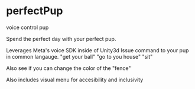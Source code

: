 # perfectPup
voice control pup

Spend the perfect day with your perfect pup. 

Leverages Meta's voice SDK inside of Unity3d 
Issue command to your pup in common langauge. 
"get your ball"
"go to you house"
"sit"

Also see if you can change the color of the "fence"

Also includes visual menu for accesibility and inclusivity
